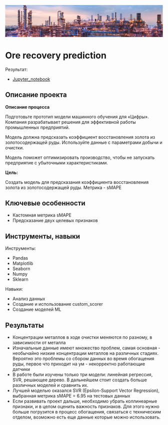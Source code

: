![Alt text](image.png)


# Ore recovery prediction

Результат:
- [Jupyter_notebook](https://github.com/dmakhazen/portfolio/tree/main/ore_recovery_prediction/ore_recovery.ipynb)

## Описание проекта

**Описание процесса**

Подготовьте прототип модели машинного обучения для «Цифры». Компания разрабатывает решения для эффективной работы промышленных предприятий.

Модель должна предсказать коэффициент восстановления золота из золотосодержащей руды. Используйте данные с параметрами добычи и очистки. 

Модель поможет оптимизировать производство, чтобы не запускать предприятие с убыточными характеристиками.

**Цель:**

Создать модель для предсказания коэффициента восстановления золота из золотосодержащей руды. Метрика - sMAPE

## Ключевые особенности
- Кастомная метрика sMAPE
- Предсказание двух целевых признаков

## Инструменты, навыки

Инструменты:
- Pandas
- Matplotlib
- Seaborn
- Numpy
- Sklearn

Навыки:
- Анализ данных
- Создание и использование custom_scorer
- Создание моделей ML

## Результаты
- Концентрации металлов в ходе очистки меняются по разному, в зависимости от металла
- Изначальные данные имеют множество проблем, самая основная - необычайно низкие концентрации металлов на различных стадиях. Вероятно это проблемы со сбором данных во время обогащения руды, первое что приходит на ум - некорректно работающие датчики
- В работе были изучены только три модели: линейная регрессия, SVR, решающее дерево. В дальнейшем стоит создать больше различных моделей и сравнить их.
- Лучшей моделью оказался SVR (Epsilon-Support Vector Regression), выбранная метрика sMAPE = 6.95 на тестовых данных
- Если развивать проект дальше, необходимо убрать коллинеарные признаки, и в целом оценить важность признаков. Для этого нужно больше погрузится в процесс обогащения, связаться с техническим отделом, возможно есть еще данные которые можно использовать.
